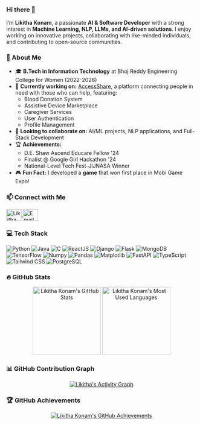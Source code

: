 ### Hi there 👋

I’m **Likitha Konam**, a passionate **AI & Software Developer** with a strong interest in **Machine Learning, NLP, LLMs, and AI-driven solutions**. I enjoy working on innovative projects, collaborating with like-minded individuals, and contributing to open-source communities.

### 🚀 About Me
- 🎓 **B.Tech in Information Technology** at Bhoj Reddy Engineering College for Women (2022-2026)
- 🔭 **Currently working on:** [AccessShare](https://github.com/97liki/AccessShare), a platform connecting people in need with those who can help, featuring:
  - Blood Donation System
  - Assistive Device Marketplace
  - Caregiver Services
  - User Authentication
  - Profile Management
- 👯 **Looking to collaborate on:** AI/ML projects, NLP applications, and Full-Stack Development
- 🏆 **Achievements:**
  - D.E. Shaw Ascend Educare Fellow '24
  - Finalist @ Google Girl Hackathon '24
  - National-Level Tech Fest-JIJNASA Winner
- 🎮 **Fun Fact:** I developed a **game** that won first place in Mobi Game Expo!

### 📫 Connect with Me
<p align="left">
  <a href="https://linkedin.com/in/likitha58" target="blank">
    <img align="center" src="https://raw.githubusercontent.com/rahuldkjain/github-profile-readme-generator/master/src/images/icons/Social/linked-in-alt.svg" alt="Likitha Konam" height="30" width="40" />
  </a>
  <a href="mailto:konamlikitha@gmail.com" target="blank">
    <img align="center" src="https://upload.wikimedia.org/wikipedia/commons/7/7e/Gmail_icon_%282020%29.svg" alt="Email" height="30" width="40" />
  </a>
</p>

### 💻 Tech Stack
![Python](https://img.shields.io/badge/python-3670A0?style=for-the-badge&logo=python&logoColor=ffdd54)
![Java](https://img.shields.io/badge/java-%23ED8B00.svg?style=for-the-badge&logo=java&logoColor=white)
![C](https://img.shields.io/badge/c-%2300599C.svg?style=for-the-badge&logo=c&logoColor=white)
![ReactJS](https://img.shields.io/badge/react-%2361DAFB.svg?style=for-the-badge&logo=react&logoColor=white)
![Django](https://img.shields.io/badge/django-%23092E20.svg?style=for-the-badge&logo=django&logoColor=white)
![Flask](https://img.shields.io/badge/flask-%23000.svg?style=for-the-badge&logo=flask&logoColor=white)
![MongoDB](https://img.shields.io/badge/MongoDB-%234ea94b.svg?style=for-the-badge&logo=mongodb&logoColor=white)
![TensorFlow](https://img.shields.io/badge/TensorFlow-%23FF6F00.svg?style=for-the-badge&logo=tensorflow&logoColor=white)
![Numpy](https://img.shields.io/badge/Numpy-%23013243.svg?style=for-the-badge&logo=numpy&logoColor=white)
![Pandas](https://img.shields.io/badge/Pandas-%23150458.svg?style=for-the-badge&logo=pandas&logoColor=white)
![Matplotlib](https://img.shields.io/badge/Matplotlib-%23F2A900.svg?style=for-the-badge&logo=matplotlib&logoColor=white)
![FastAPI](https://img.shields.io/badge/FastAPI-009688.svg?style=for-the-badge&logo=fastapi&logoColor=white)
![TypeScript](https://img.shields.io/badge/TypeScript-3178C6.svg?style=for-the-badge&logo=typescript&logoColor=white)
![Tailwind CSS](https://img.shields.io/badge/Tailwind_CSS-38B2AC.svg?style=for-the-badge&logo=tailwind-css&logoColor=white)
![PostgreSQL](https://img.shields.io/badge/PostgreSQL-336791.svg?style=for-the-badge&logo=postgresql&logoColor=white)

### 🔥 GitHub Stats
<p align="center">
<img height="180em" src="https://github-readme-stats.vercel.app/api?username=97liki&hide_border=true&count_private=true&show_icons=true&theme=radical" alt="Likitha Konam's GitHub Stats"/>
<img height="180em" src="https://github-readme-stats.vercel.app/api/top-langs?username=97liki&show_icons=true&locale=en&layout=compact&hide_border=true&theme=radical" alt="Likitha Konam's Most Used Languages"/>
</p>

### 📊 GitHub Contribution Graph
<p align="center">
<a href="#"><img alt="Likitha's Activity Graph" src="https://github-readme-activity-graph.vercel.app/graph?username=97liki&theme=github-compact&hide_border=true" /></a>
</p>

### 🏆 GitHub Achievements
<p align="center">
<a href="https://github.com/97liki"><img src="https://github-profile-trophy.vercel.app/?username=97liki&margin-w=5&theme=radical" alt="Likitha Konam's GitHub Achievements" /></a>
</p>
